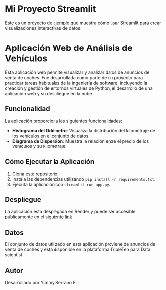 # Mi Proyecto Streamlit

Este es un proyecto de ejemplo que muestra cómo usar Streamlit para crear visualizaciones interactivas de datos.

# Aplicación Web de Análisis de Vehículos

Esta aplicación web permite visualizar y analizar datos de anuncios de venta de coches. Fue desarrollada como parte de un proyecto para practicar tareas habituales de la ingeniería de software, incluyendo la creación y gestión de entornos virtuales de Python, el desarrollo de una aplicación web y su despliegue en la nube.

## Funcionalidad

La aplicación proporciona las siguientes funcionalidades:

- **Histograma del Odómetro**: Visualiza la distribución del kilometraje de los vehículos en el conjunto de datos.
- **Diagrama de Dispersión**: Muestra la relación entre el precio de los vehículos y su kilometraje.

## Cómo Ejecutar la Aplicación

1. Clona este repositorio.
2. Instala las dependencias utilizando `pip install -r requirements.txt`.
3. Ejecuta la aplicación con `streamlit run app.py`.

## Despliegue

La aplicación está desplegada en Render y puede ser accesible públicamente en el siguiente [link](https://project6-1.onrender.com)

## Datos

El conjunto de datos utilizado en esta aplicación proviene de anuncios de venta de coches y está disponible en la plataforma TripleTen para Data scientist 

## Autor

Desarrollado por Yimmy Serrano F.
